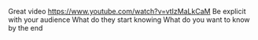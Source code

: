 Great video https://www.youtube.com/watch?v=vtIzMaLkCaM
Be explicit with your audience
What do they start knowing
What do you want to know by the end
